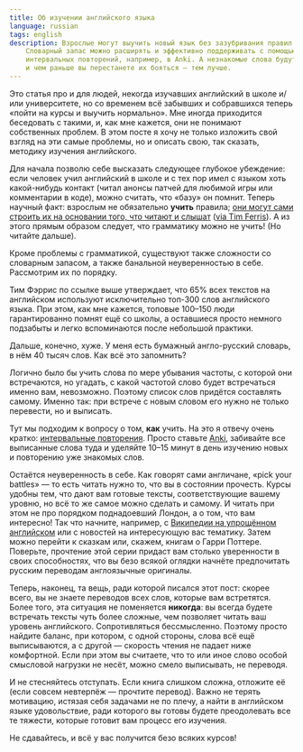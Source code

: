 ```yaml
---
title: Об изучении английского языка
language: russian
tags: english
description: Взрослые могут выучить новый язык без зазубривания правил!
    Словарный запас можно расширять и эффективно поддерживать с помощью
    интервальных повторений, например, в Anki. А незнакомые слова будут всегда,
    и чем раньше вы перестанете их бояться — тем лучше.
---
```


Это статья про и для людей, некогда изучавших английский в школе и/или
университете, но со временем всё забывших и собравшихся теперь «пойти на курсы
и выучить нормально». Мне иногда приходится беседовать с такими, и, как мне
кажется, они не понимают собственных проблем. В этом посте я хочу не только
изложить свой взгляд на эти самые проблемы, но и описать свою, так сказать,
методику изучения английского.

Для начала позволю себе высказать следующее глубокое убеждение: если человек
учил английский в школе и с тех пор имел с языком хоть какой-нибудь контакт
(читал анонсы патчей для любимой игры или комментарии в коде), можно считать,
что «базу» он помнит. Теперь научный факт: взрослым не обязательно **учить**
правила; [они могут сами строить их на основании того, что читают
и слышат][age-no-excuse] ([via Tim Ferris][ferris-12-rules]). А из этого прямым
образом следует, что грамматику можно не учить! (Но читайте дальше).

Кроме проблемы с грамматикой, существуют также сложности со словарным запасом,
а также банальной неуверенностью в себе. Рассмотрим их по порядку.

Тим Фэррис по ссылке выше утверждает, что 65% всех текстов на английском
используют исключительно топ-300 слов английского языка. При этом, как мне
кажется, топовые 100–150 люди гарантированно помнят ещё со школы, а оставшиеся
просто немного подзабыты и легко вспоминаются после небольшой практики.

Дальше, конечно, хуже. У меня есть бумажный англо-русский словарь, в нём 40
тысяч слов. Как всё это запомнить?

Логично было бы учить слова по мере убывания частоты, с которой они встречаются,
но угадать, с какой частотой слово будет встречаться именно вам, невозможно.
Поэтому список слов придётся составлять самому. Именно так: при встрече с новым
словом его нужно не только перевести, но и выписать.

Тут мы подходим к вопросу о том, **как** учить. На это я отвечу очень кратко:
[интервальные повторения][wikipedia-ru-srs]. Просто ставьте [Anki][anki], забивайте все
выписанные слова туда и уделяйте 10–15 минут в день изучению новых и повторению
уже знакомых слов.

Остаётся неуверенность в себе. Как говорят сами англичане, «pick your battles» —
то есть читать нужно то, что вы в состоянии прочесть. Курсы удобны тем, что дают
вам готовые тексты, соответствующие вашему уровню, но всё то же самое можно
сделать и самому. И читать при этом не про порядком поднадоевший Лондон,
а о том, что вам интересно! Так что начните, например, с [Википедии на
упрощённом английском][wikipedia-ru-simplified-english] или с новостей на
интересующую вас тематику. Затем можно перейти к сказкам или, скажем, книгам
о Гарри Поттере. Поверьте, прочтение этой серии придаст вам столько уверенности
в своих способностях, что вы безо всякой оглядки начнёте предпочитать русским
переводам англоязычные оригиналы.

Теперь, наконец, та вещь, ради которой писался этот пост: скорее всего, вы не
знаете переводов всех слов, которые вам встретятся. Более того, эта ситуация не
поменяется **никогда**: вы всегда будете встречать тексты чуть более сложные,
чем позволяет читать ваш уровень английского. Сопротивляться бессмысленно.
Поэтому просто найдите баланс, при котором, с одной стороны, слова всё ещё
выписываются, а с другой — скорость чтения не падает ниже комфортной. Если при
этом вы считаете, что то или иное слово особой смысловой нагрузки не несёт,
можно смело выписывать, не переводя.

И не стесняйтесь отступать. Если книга слишком сложна, отложите её (если совсем
невтерпёж — прочтите перевод). Важно не терять мотивацию, истязая себя задачами
не по плечу, а найти в английском языке удовольствие, ради которого вы готовы
будете преодолевать все те тяжести, которые готовит вам процесс его изучения.

Не сдавайтесь, и всё у вас получится безо всяких курсов!

[age-no-excuse]: http://www.newscientist.com/article/mg21128224.000-age-no-excuse-for-failing-to-learn-a-new-language.html#.U9_mCTRuu00
    "Age no excuse for failing to learn a new language — NewScientist"
[ferris-12-rules]: http://fourhourworkweek.com/2014/03/21/how-to-learn-a-foreign-language-2/
    "12 Rules for Learning Foreign Languages in Record Time — The Only Post You’ll Ever Need"
[wikipedia-ru-srs]: https://ru.wikipedia.org/wiki/Интервальные_повторения
    "Интервальные повторения — Википедия"
[anki]: http://ankisrs.net/
    "Anki - powerful, intelligent flashcards"
[wikipedia-ru-simplified-english]: https://ru.wikipedia.org/wiki/Википедия_на_упрощённом_английском_языке
    "Википедия на упрощённом английском языке"
